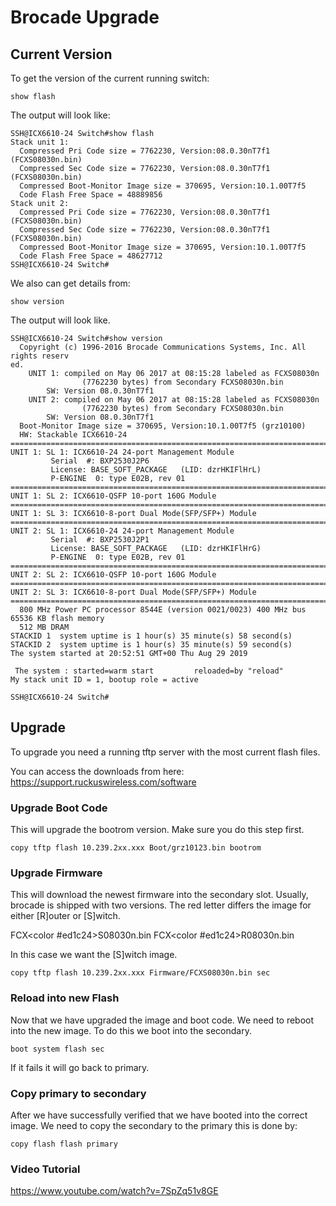 <!-- TITLE: Brocade Switch Upgrade -->
<!-- SUBTITLE: A quick summary of Upgrade -->

# Brocade Upgrade



## Current Version 

To get the version of the current running switch:

```
show flash
```

The output will look like:

```
SSH@ICX6610-24 Switch#show flash
Stack unit 1:
  Compressed Pri Code size = 7762230, Version:08.0.30nT7f1 (FCXS08030n.bin)
  Compressed Sec Code size = 7762230, Version:08.0.30nT7f1 (FCXS08030n.bin)
  Compressed Boot-Monitor Image size = 370695, Version:10.1.00T7f5
  Code Flash Free Space = 48889856
Stack unit 2:
  Compressed Pri Code size = 7762230, Version:08.0.30nT7f1 (FCXS08030n.bin)
  Compressed Sec Code size = 7762230, Version:08.0.30nT7f1 (FCXS08030n.bin)
  Compressed Boot-Monitor Image size = 370695, Version:10.1.00T7f5
  Code Flash Free Space = 48627712
SSH@ICX6610-24 Switch#
```

We also can get details from:

```
show version
```

The output will look like.

```
SSH@ICX6610-24 Switch#show version
  Copyright (c) 1996-2016 Brocade Communications Systems, Inc. All rights reserv                                                                                                                                                             ed.
    UNIT 1: compiled on May 06 2017 at 08:15:28 labeled as FCXS08030n
                (7762230 bytes) from Secondary FCXS08030n.bin
        SW: Version 08.0.30nT7f1
    UNIT 2: compiled on May 06 2017 at 08:15:28 labeled as FCXS08030n
                (7762230 bytes) from Secondary FCXS08030n.bin
        SW: Version 08.0.30nT7f1
  Boot-Monitor Image size = 370695, Version:10.1.00T7f5 (grz10100)
  HW: Stackable ICX6610-24
==========================================================================
UNIT 1: SL 1: ICX6610-24 24-port Management Module
         Serial  #: BXP2530J2P6
         License: BASE_SOFT_PACKAGE   (LID: dzrHKIFlHrL)
         P-ENGINE  0: type E02B, rev 01
==========================================================================
UNIT 1: SL 2: ICX6610-QSFP 10-port 160G Module
==========================================================================
UNIT 1: SL 3: ICX6610-8-port Dual Mode(SFP/SFP+) Module
==========================================================================
UNIT 2: SL 1: ICX6610-24 24-port Management Module
         Serial  #: BXP2530J2P1
         License: BASE_SOFT_PACKAGE   (LID: dzrHKIFlHrG)
         P-ENGINE  0: type E02B, rev 01
==========================================================================
UNIT 2: SL 2: ICX6610-QSFP 10-port 160G Module
==========================================================================
UNIT 2: SL 3: ICX6610-8-port Dual Mode(SFP/SFP+) Module
==========================================================================
  800 MHz Power PC processor 8544E (version 0021/0023) 400 MHz bus
65536 KB flash memory
  512 MB DRAM
STACKID 1  system uptime is 1 hour(s) 35 minute(s) 58 second(s)
STACKID 2  system uptime is 1 hour(s) 35 minute(s) 59 second(s)
The system started at 20:52:51 GMT+00 Thu Aug 29 2019

 The system : started=warm start         reloaded=by "reload"
My stack unit ID = 1, bootup role = active

SSH@ICX6610-24 Switch#

```

## Upgrade

To upgrade you need a running tftp server with the most current flash files.

You can access the downloads from here: https://support.ruckuswireless.com/software

### Upgrade Boot Code

This will upgrade the bootrom version. Make sure you do this step first.

```
copy tftp flash 10.239.2xx.xxx Boot/grz10123.bin bootrom
```

### Upgrade Firmware

This will download the newest firmware into the secondary slot. Usually, brocade is shipped with two versions. The red letter differs the image for either [R]outer or [S]witch.

FCX<color #ed1c24>S</color>08030n.bin
FCX<color #ed1c24>R</color>08030n.bin

In this case we want the [S]witch image.

```
copy tftp flash 10.239.2xx.xxx Firmware/FCXS08030n.bin sec
```

### Reload into new Flash

Now that we have upgraded the image and boot code. We need to reboot into the new image. To do this we boot into the secondary.

```
boot system flash sec
```

If it fails it will go back to primary. 

### Copy primary to secondary

After we have successfully verified that we have booted into the correct image. We need to copy the secondary to the primary this is done by:

```
copy flash flash primary
```


### Video Tutorial

https://www.youtube.com/watch?v=7SpZq51v8GE
